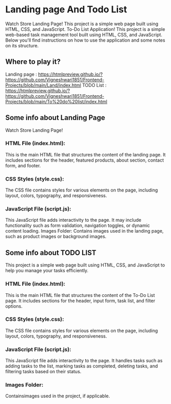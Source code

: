 # Landing page And Todo List 
Watch Store Landing Page! This project is a simple web page built using HTML, CSS, and JavaScript. 
To-Do List Application! This project is a simple web-based task management tool built using HTML, CSS, and JavaScript. Below you'll find instructions on how to use the application and some notes on its structure.
## Where to play it?
Landing page : https://htmlpreview.github.io/?https://github.com/Vigneshwari1851/Frontend-Projects/blob/main/Land/index.html
TODO List : https://htmlpreview.github.io/?https://github.com/Vigneshwari1851/Frontend-Projects/blob/main/To%20do%20list/index.html
## Some info about Landing Page
Watch Store Landing Page!
### HTML File (index.html): 
This is the main HTML file that structures the content of the landing page. It includes sections for the header, featured products, about section, contact form, and footer.
### CSS Styles (style.css):
The CSS file contains styles for various elements on the page, including layout, colors, typography, and responsiveness.
### JavaScript File (script.js):
This JavaScript file adds interactivity to the page. It may include functionality such as form validation, navigation toggles, or dynamic content loading.
Images Folder: Contains images used in the landing page, such as product images or background images.
## Some info about TODO LIST
This project is a simple web page built using HTML, CSS, and JavaScript to help you manage your tasks efficiently. 
### HTML File (index.html): 
This is the main HTML file that structures the content of the To-Do List page. It includes sections for the header, input form, task list, and filter options.
### CSS Styles (style.css):
The CSS file contains styles for various elements on the page, including layout, colors, typography, and responsiveness.
### JavaScript File (script.js):
This JavaScript file adds interactivity to the page. It handles tasks such as adding tasks to the list, marking tasks as completed, deleting tasks, and filtering tasks based on their status.
### Images Folder: 
Containsimages used in the project, if applicable.
